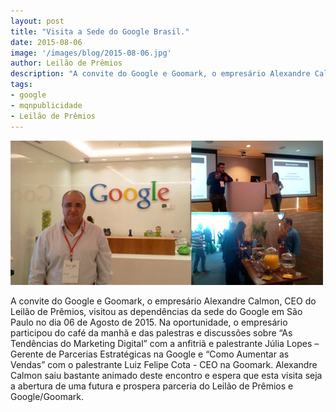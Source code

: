 ```yaml
---
layout: post
title: "Visita a Sede do Google Brasil."
date: 2015-08-06
image: '/images/blog/2015-08-06.jpg'
author: Leilão de Prêmios
description: "A convite do Google e Goomark, o empresário Alexandre Calmon, CEO do Leilão de Prêmios, visitou as dependências da sede do Google em São Paulo "
tags:
- google
- mqnpublicidade 
- Leilão de Prêmios
---
```


![Alt text](/images/blog/2015-08-06.jpg "Leilão de Prêmios no Google.")

A convite do Google e Goomark, o empresário Alexandre Calmon, CEO do Leilão de Prêmios, visitou as dependências da sede do Google em São Paulo no dia 06 de Agosto de 2015. Na oportunidade, o empresário participou do café da manhã e das palestras e discussões sobre “As Tendências do Marketing Digital” com a anfitriã e palestrante Júlia Lopes – Gerente de Parcerias Estratégicas na Google e “Como Aumentar as Vendas” com o palestrante Luiz Felipe Cota - CEO na Goomark. Alexandre Calmon saiu bastante animado deste encontro e espera que esta visita seja a abertura de uma futura e prospera parceria do Leilão de Prêmios e Google/Goomark.